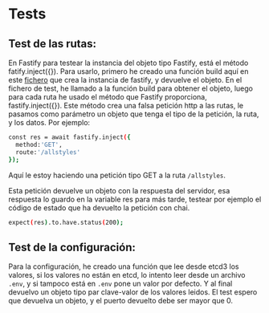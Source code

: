 # Tests

## Test de las rutas:

En Fastify para testear la instancia del objeto tipo Fastify, está el método fatify.inject({}).
Para usarlo, primero he creado una función build aquí en este [fichero](https://github.com/WolfYe98/Proyecto_IV_Bate/blob/master/app/main.js) que crea la instancia de fastify, y devuelve el objeto.
En el fichero de test, he llamado a la función build para obtener el objeto, luego para cada ruta he usado el método que Fastify proporciona, fastify.inject({}).
Este método crea una falsa petición http a las rutas, le pasamos como parámetro un objeto que tenga el tipo de la petición, la ruta, y los datos.
Por ejemplo:

```bash
const res = await fastify.inject({
  method:'GET',
  route:'/allstyles'
});
```
Aquí le estoy haciendo una petición tipo GET a la ruta ```/allstyles```.

Esta petición devuelve un objeto con la respuesta del servidor, esa respuesta lo guardo en la variable res para más tarde, testear por ejemplo el código de estado que ha devuelto la petición con chai.
```bash
expect(res).to.have.status(200);
```


## Test de la configuración:

Para la configuración, he creado una función que lee desde etcd3 los valores, si los valores no están en etcd, lo intento leer desde un archivo ```.env```, y si tampoco está en ```.env``` pone un valor por defecto. Y al final devuelvo un objeto tipo par clave-valor de los valores leidos.
El test espero que devuelva un objeto, y el puerto devuelto debe ser mayor que 0.

